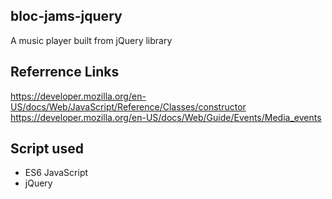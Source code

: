 ## bloc-jams-jquery
A music player built from jQuery library

## Referrence Links
https://developer.mozilla.org/en-US/docs/Web/JavaScript/Reference/Classes/constructor
https://developer.mozilla.org/en-US/docs/Web/Guide/Events/Media_events

## Script used
* ES6 JavaScript
* jQuery


